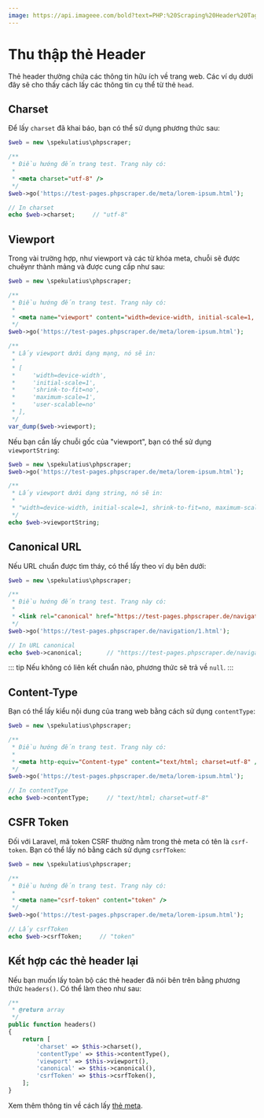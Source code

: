 ```yaml
---
image: https://api.imageee.com/bold?text=PHP:%20Scraping%20Header%20Tags&bg_image=https://images.unsplash.com/photo-1542762933-ab3502717ce7
---
```


# Thu thập thẻ Header

Thẻ header thường chứa các thông tin hữu ích về trang web. Các ví dụ dưới đây sẽ cho thấy cách lấy các thông tin cụ thể từ thẻ `head`.

## Charset

Để lấy `charset` đã khai báo, bạn có thể sử dụng phương thức sau:

```php
$web = new \spekulatius\phpscraper;

/**
 * Điều hướng đến trang test. Trang này có:
 *
 * <meta charset="utf-8" />
 */
$web->go('https://test-pages.phpscraper.de/meta/lorem-ipsum.html');

// In charset
echo $web->charset;     // "utf-8"
```

## Viewport

Trong vài trường hợp, như viewport và các từ khóa meta, chuỗi sẽ được chuêynr thành mảng và được cung cấp như sau:

```php
$web = new \spekulatius\phpscraper;

/**
 * Điều hướng đến trang test. Trang này có:
 *
 * <meta name="viewport" content="width=device-width, initial-scale=1, shrink-to-fit=no, maximum-scale=1, user-scalable=no" />
 */
$web->go('https://test-pages.phpscraper.de/meta/lorem-ipsum.html');

/**
 * Lấy viewport dưới dạng mạng, nó sẽ in:
 *
 * [
 *     'width=device-width',
 *     'initial-scale=1',
 *     'shrink-to-fit=no',
 *     'maximum-scale=1',
 *     'user-scalable=no'
 * ],
 */
var_dump($web->viewport);
```

Nếu bạn cần lấy chuỗi gốc của "viewport", bạn có thể sử dụng `viewportString`:

```php
$web = new \spekulatius\phpscraper;
$web->go('https://test-pages.phpscraper.de/meta/lorem-ipsum.html');

/**
 * Lấy viewport dưới dạng string, nó sẽ in:
 *
 * "width=device-width, initial-scale=1, shrink-to-fit=no, maximum-scale=1, user-scalable=no"
 */
echo $web->viewportString;
```

## Canonical URL

Nếu URL chuẩn được tìm tháy, có thể lấy theo ví dụ bên dưới:

```php
$web = new \spekulatius\phpscraper;

/**
 * Điều hướng đến trang test. Trang này có:
 *
 * <link rel="canonical" href="https://test-pages.phpscraper.de/navigation/2.html" />
 */
$web->go('https://test-pages.phpscraper.de/navigation/1.html');

// In URL canonical
echo $web->canonical;       // "https://test-pages.phpscraper.de/navigation/2.html"
```

::: tip
Nếu không có liên kết chuẩn nào, phương thức sẽ trả về `null`.
:::

## Content-Type

Bạn có thể lấy kiểu nội dung của trang web bằng cách sử dụng `contentType`:

```php
$web = new \spekulatius\phpscraper;

/**
 * Điều hướng đến trang test. Trang này có:
 *
 * <meta http-equiv="Content-type" content="text/html; charset=utf-8" />
 */
$web->go('https://test-pages.phpscraper.de/meta/lorem-ipsum.html');

// In contentType
echo $web->contentType;     // "text/html; charset=utf-8"
```

## CSFR Token

Đối với Laravel, mã token CSRF thường nằm trong thẻ meta có tên là `csrf-token`. Bạn có thể lấy nó bằng cách sử dụng `csrfToken`:

```php
$web = new \spekulatius\phpscraper;

/**
 * Điều hướng đến trang test. Trang này có:
 *
 * <meta name="csrf-token" content="token" />
 */
$web->go('https://test-pages.phpscraper.de/meta/lorem-ipsum.html');

// Lấy csrfToken
echo $web->csrfToken;     // "token"
```

## Kết hợp các thẻ header lại

Nếu bạn muốn lấy toàn bộ các thẻ header đã nói bên trên bằng phương thức `headers()`. Có thể làm theo như sau:

```php
/**
 * @return array
 */
public function headers()
{
    return [
        'charset' => $this->charset(),
        'contentType' => $this->contentType(),
        'viewport' => $this->viewport(),
        'canonical' => $this->canonical(),
        'csrfToken' => $this->csrfToken(),
    ];
}
```

Xem thêm thông tin về cách lấy [thẻ meta](/vi/examples/scrape-meta-tags.html).
